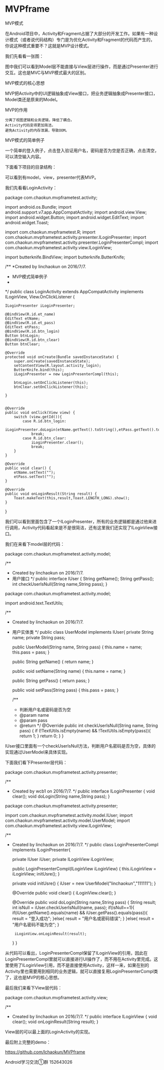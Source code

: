 # MVPframe
MVP模式

在Android项目中，Activity和Fragment占据了大部分的开发工作。如果有一种设计模式（或者说代码结构）专门是为优化Activity和Fragment的代码而产生的，你说这种模式重要不？这就是MVP设计模式。


我们先看看一张图：

图中我们可以看到Model层不能直接与View层进行操作，而是通过Presenter进行交互。这也是MVC与MVP模式最大的区别。



MVP模式的核心思想

MVP把Activity中的UI逻辑抽象成View接口，把业务逻辑抽象成Presenter接口，Model类还是原来的Model。



MVP的作用

    分离了视图逻辑和业务逻辑，降低了耦合。
    Activity代码变得更加简洁。
    避免Activity的内存泄漏，导致OOM。



MVP模式的简单例子

一个简单的登入例子，点击登入验证用户名，密码是否为空是否正确，点击清空，可以清空输入内容。



下面看下项目的目录结构：


可以看到有model，view，presenter代表MVP。



我们先看看LoginActivity：

package com.chaokun.mvpframetest.activity;

import android.os.Bundle;
import android.support.v7.app.AppCompatActivity;
import android.view.View;
import android.widget.Button;
import android.widget.EditText;
import android.widget.Toast;

import com.chaokun.mvpframetest.R;
import com.chaokun.mvpframetest.activity.presenter.ILoginPresenter;
import com.chaokun.mvpframetest.activity.presenter.LoginPresenterCompl;
import com.chaokun.mvpframetest.activity.view.ILoginView;

import butterknife.BindView;
import butterknife.ButterKnife;

/**
 *Created by linchaokun on 2016/7/7.
 * MVP模式简单例子
 * 
 */
public class LoginActivity extends AppCompatActivity implements ILoginView, View.OnClickListener {

    ILoginPresenter iLoginPresenter;

    @BindView(R.id.et_name)
    EditText etName;
    @BindView(R.id.et_pass)
    EditText etPass;
    @BindView(R.id.btn_login)
    Button btnLogin;
    @BindView(R.id.btn_clear)
    Button btnClear;

    @Override
    protected void onCreate(Bundle savedInstanceState) {
        super.onCreate(savedInstanceState);
        setContentView(R.layout.activity_login);
        ButterKnife.bind(this);
        iLoginPresenter = new LoginPresenterCompl(this);

        btnLogin.setOnClickListener(this);
        btnClear.setOnClickListener(this);

    }


    @Override
    public void onClick(View view) {
        switch (view.getId()){
            case R.id.btn_login:
                iLoginPresenter.doLogin(etName.getText().toString(),etPass.getText().toString());
                break;
            case R.id.btn_clear:
                iLoginPresenter.clear();
                break;
        }
    }

    @Override
    public void clear() {
        etName.setText("");
        etPass.setText("");
    }

    @Override
    public void onLoginResult(String result) {
        Toast.makeText(this,result,Toast.LENGTH_LONG).show();
    }
}


我们可以看到里面包含了一个ILoginPresenter，所有的业务逻辑都是通过他来进行调用，Activity代码看起来是不是很简洁，还有这里我们还实现了ILoginView接口。


我们在来看下model层的代码：

package com.chaokun.mvpframetest.activity.model;

/**
 * Created by linchaokun on 2016/7/7.
 * 用户接口
 */
public interface IUser {
    String getName();
    String getPass();
    int checkUserIsNull(String name,String pass);
}


package com.chaokun.mvpframetest.activity.model;

import android.text.TextUtils;

/**
 * Created by linchaokun on 2016/7/7.
 * 用户实体类
 */
public class UserModel implements IUser{
    private String name;
    private String pass;

    public UserModel(String name, String pass) {
        this.name = name;
        this.pass = pass;
    }

    public String getName() {
        return name;
    }

    public void setName(String name) {
        this.name = name;
    }

    public String getPass() {
        return pass;
    }

    public void setPass(String pass) {
        this.pass = pass;
    }

    /**
     * 判断用户名或密码是否为空
     * @param name
     * @param pass
     * @return
     */
    @Override
    public int checkUserIsNull(String name, String pass) {
        if (!TextUtils.isEmpty(name) && !TextUtils.isEmpty(pass)){
            return 1;
        }
        return 0;
    }
}


IUser接口里面有一个checkUserIsNull方法，判断用户名密码是否为空，具体的实现通过UserModel来具体实现。


下面我们看下Presenter层代码：

package com.chaokun.mvpframetest.activity.presenter;

/**
 * Created by wcb1 on 2016/7/7.
 */
public interface ILoginPresenter {
    void clear();
    void doLogin(String name,String pass);
}


package com.chaokun.mvpframetest.activity.presenter;

import com.chaokun.mvpframetest.activity.model.IUser;
import com.chaokun.mvpframetest.activity.model.UserModel;
import com.chaokun.mvpframetest.activity.view.ILoginView;

/**
 * Created by linchaokun on 2016/7/7.
 */
public class LoginPresenterCompl implements ILoginPresenter{

    private IUser iUser;
    private ILoginView iLoginView;


    public LoginPresenterCompl(ILoginView iLoginView) {
        this.iLoginView = iLoginView;
        initUsre();
    }


    private void initUsre() {
        iUser = new UserModel("linchaokun","111111");
    }

    @Override
    public void clear() {
        iLoginView.clear();
    }

    @Override
    public void doLogin(String name,String pass) {
        String result;
        int isNull = iUser.checkUserIsNull(name, pass);
        if(isNull==1){
            if(iUser.getName().equals(name) && iUser.getPass().equals(pass)){
                result = "登入成功";
            }else{
                result = "用户名或密码错误";
            }
        }else{
            result = "用户名密码不能为空";
        }

        iLoginView.onLoginResult(result);
    }
}


从代码可以看出，LoginPresenterCompl保留了ILoginView的引用，因此在LoginPresenterCompl里就可以直接进行UI操作了，而不用在Activity里完成。这里使用了ILoginView引用，而不是直接使用Activity，这样一来，如果在别的Activity里也需要用到相同的业务逻辑，就可以直接复用LoginPresenterCompl类了，这也是MVP的核心思想。


最后我们来看下View层代码：

package com.chaokun.mvpframetest.activity.view;

/**
 * Created by linchaokun on 2016/7/7.
 */
public interface ILoginView {
    void clear();
    void onLoginResult(String result);
}



View层的可以最上面的LoginActivity的实现。


最后附上完整的demo：

https://github.com/lchaokun/MVPframe


Android学习交流①群 152643026






